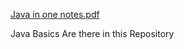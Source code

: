 [Java in one notes.pdf](https://github.com/user-attachments/files/16967586/Java.in.one.notes.pdf)




Java Basics Are there in this Repository 
